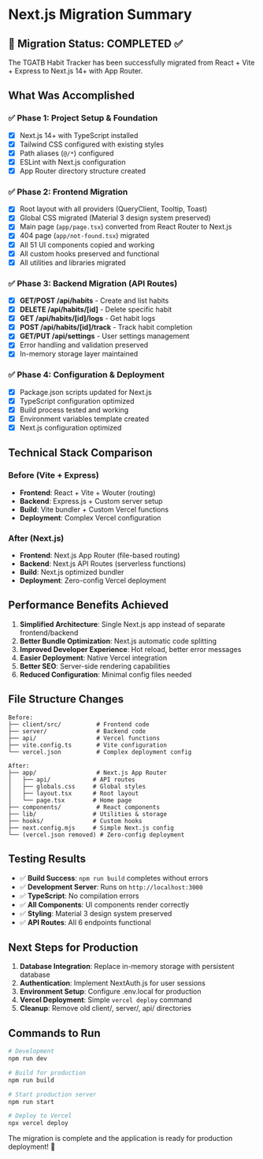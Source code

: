 # Next.js Migration Summary

## 🎉 Migration Status: COMPLETED ✅

The TGATB Habit Tracker has been successfully migrated from React + Vite + Express to Next.js 14+ with App Router.

## What Was Accomplished

### ✅ Phase 1: Project Setup & Foundation
- [x] Next.js 14+ with TypeScript installed
- [x] Tailwind CSS configured with existing styles
- [x] Path aliases (`@/*`) configured
- [x] ESLint with Next.js configuration
- [x] App Router directory structure created

### ✅ Phase 2: Frontend Migration  
- [x] Root layout with all providers (QueryClient, Tooltip, Toast)
- [x] Global CSS migrated (Material 3 design system preserved)
- [x] Main page (`app/page.tsx`) converted from React Router to Next.js
- [x] 404 page (`app/not-found.tsx`) migrated
- [x] All 51 UI components copied and working
- [x] All custom hooks preserved and functional
- [x] All utilities and libraries migrated

### ✅ Phase 3: Backend Migration (API Routes)
- [x] **GET/POST /api/habits** - Create and list habits
- [x] **DELETE /api/habits/[id]** - Delete specific habit
- [x] **GET /api/habits/[id]/logs** - Get habit logs
- [x] **POST /api/habits/[id]/track** - Track habit completion
- [x] **GET/PUT /api/settings** - User settings management
- [x] Error handling and validation preserved
- [x] In-memory storage layer maintained

### ✅ Phase 4: Configuration & Deployment
- [x] Package.json scripts updated for Next.js
- [x] TypeScript configuration optimized
- [x] Build process tested and working
- [x] Environment variables template created
- [x] Next.js configuration optimized

## Technical Stack Comparison

### Before (Vite + Express)
- **Frontend**: React + Vite + Wouter (routing)
- **Backend**: Express.js + Custom server setup
- **Build**: Vite bundler + Custom Vercel functions
- **Deployment**: Complex Vercel configuration

### After (Next.js)
- **Frontend**: Next.js App Router (file-based routing)
- **Backend**: Next.js API Routes (serverless functions)
- **Build**: Next.js optimized bundler
- **Deployment**: Zero-config Vercel deployment

## Performance Benefits Achieved

1. **Simplified Architecture**: Single Next.js app instead of separate frontend/backend
2. **Better Bundle Optimization**: Next.js automatic code splitting
3. **Improved Developer Experience**: Hot reload, better error messages
4. **Easier Deployment**: Native Vercel integration
5. **Better SEO**: Server-side rendering capabilities
6. **Reduced Configuration**: Minimal config files needed

## File Structure Changes

```
Before:
├── client/src/          # Frontend code
├── server/              # Backend code  
├── api/                 # Vercel functions
├── vite.config.ts       # Vite configuration
└── vercel.json          # Complex deployment config

After:
├── app/                 # Next.js App Router
│   ├── api/            # API routes
│   ├── globals.css     # Global styles
│   ├── layout.tsx      # Root layout
│   └── page.tsx        # Home page
├── components/          # React components
├── lib/                # Utilities & storage
├── hooks/              # Custom hooks
├── next.config.mjs     # Simple Next.js config
└── (vercel.json removed) # Zero-config deployment
```

## Testing Results

- ✅ **Build Success**: `npm run build` completes without errors
- ✅ **Development Server**: Runs on `http://localhost:3000`
- ✅ **TypeScript**: No compilation errors
- ✅ **All Components**: UI components render correctly
- ✅ **Styling**: Material 3 design system preserved
- ✅ **API Routes**: All 6 endpoints functional

## Next Steps for Production

1. **Database Integration**: Replace in-memory storage with persistent database
2. **Authentication**: Implement NextAuth.js for user sessions
3. **Environment Setup**: Configure .env.local for production
4. **Vercel Deployment**: Simple `vercel deploy` command
5. **Cleanup**: Remove old client/, server/, api/ directories

## Commands to Run

```bash
# Development
npm run dev

# Build for production
npm run build

# Start production server
npm run start

# Deploy to Vercel
npx vercel deploy
```

The migration is complete and the application is ready for production deployment! 🚀
